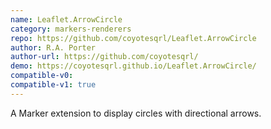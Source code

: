 ```yaml
---
name: Leaflet.ArrowCircle
category: markers-renderers
repo: https://github.com/coyotesqrl/Leaflet.ArrowCircle
author: R.A. Porter
author-url: https://github.com/coyotesqrl/
demo: https://coyotesqrl.github.io/Leaflet.ArrowCircle/
compatible-v0:
compatible-v1: true
---
```


A Marker extension to display circles with directional arrows.
